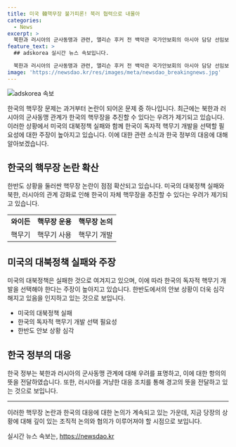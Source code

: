 ```yaml
---
title: 미국 韓핵무장 불가피론! 북러 협력으로 내몰아
categories:
  - News
excerpt: >
  북한과 러시아의 군사동맹과 관련, 앨리슨 후커 전 백악관 국가안보회의 아시아 담당 선임보좌관은 한국이 자체 핵무장을 추진할 수 있다고 전망했다. 미국의 대북정책 실패로 한국에서 핵무기 재배치나 자체 핵무장을 요구하는 목소리가 높아지고 있다. 더그 밴도우 선임 연구원은 한국이 독자적 핵무기 개발을 받아들여야 한다고 주장하며, 한국 정부는 북한과 러시아에 대한 항의와 경고를 전달하고 있다.
feature_text: >
  ## adskorea 실시간 뉴스 속보입니다.

  북한과 러시아의 군사동맹과 관련, 앨리슨 후커 전 백악관 국가안보회의 아시아 담당 선임보좌관은 한국이 자체 핵무장을 추진할 수 있다고 전망했다. 미국의 대북정책 실패로 한국에서 핵무기 재배치나 자체 핵무장을 요구하는 목소리가 높아지고 있다. 더그 밴도우 선임 연구원은 한국이 독자적 핵무기 개발을 받아들여야 한다고 주장하며, 한국 정부는 북한과 러시아에 대한 항의와 경고를 전달하고 있다.
image: 'https://newsdao.kr/res/images/meta/newsdao_breakingnews.jpg'
---
```


<p><img src="https://newsdao.kr/res/images/meta/newsdao_breakingnews.jpg" alt="adskorea 속보" /></p>

<p>한국의 핵무장 문제는 과거부터 논란이 되어온 문제 중 하나입니다. 최근에는 북한과 러시아의 군사동맹 관계가 한국의 핵무장을 추진할 수 있다는 우려가 제기되고 있습니다. 이러한 상황에서 미국의 대북정책 실패와 함께 한국이 독자적 핵무기 개발을 선택할 필요성에 대한 주장이 높아지고 있습니다. 이에 대한 관련 소식과 한국 정부의 대응에 대해 알아보겠습니다. </p>

<h2 data-ke-size="size26">한국의 핵무장 논란 확산</h2>

<p data-ke-size="size16">한반도 상황을 둘러싼 핵무장 논란이 점점 확산되고 있습니다. 미국의 대북정책 실패와 북한, 러시아의 관계 강화로 인해 한국이 자체 핵무장을 추진할 수 있다는 우려가 제기되고 있습니다.</p>

<table>
  <tr>
    <td style="text-align: center; height: 17px;"><b>와이든</b></td>
    <td style="text-align: center; height: 17px;"><b>핵무장 운용</b></td>
    <td style="text-align: center; height: 17px;"><b>핵무장 논의</b></td>
  </tr>
  <tr>
    <td style="text-align: center; height: 17px;">핵무기</td>
    <td style="text-align: center; height: 17px;">핵무기 사용</td>
    <td style="text-align: center; height: 17px;">핵무기 개발</td>
  </tr>
</table>

<h2 data-ke-size="size26">미국의 대북정책 실패와 주장</h2>

<p data-ke-size="size16">미국의 대북정책은 실패한 것으로 여겨지고 있으며, 이에 따라 한국의 독자적 핵무기 개발을 선택해야 한다는 주장이 높아지고 있습니다. 한반도에서의 안보 상황이 더욱 심각해지고 있음을 인지하고 있는 것으로 보입니다.</p>

<ul>
  <li>미국의 대북정책 실패</li>
  <li>한국의 독자적 핵무기 개발 선택 필요성</li>
  <li>한반도 안보 상황 심각</li>
</ul>

<h2 data-ke-size="size26">한국 정부의 대응</h2>

<p data-ke-size="size16">한국 정부는 북한과 러시아의 군사동맹 관계에 대해 우려를 표명하고, 이에 대한 항의의 뜻을 전달하였습니다. 또한, 러시아를 겨냥한 대응 조치를 통해 경고의 뜻을 전달하고 있는 것으로 보입니다.</p>

<hr>

<p>이러한 핵무장 논란과 한국의 대응에 대한 논의가 계속되고 있는 가운데, 지금 당장의 상황에 대해 깊이 있는 조직적 논의와 협의가 이루어져야 할 시점으로 보입니다.</p>
실시간 뉴스 속보는, <a href="https://newsdao.kr" rel="dofollow">https://newsdao.kr</a>


